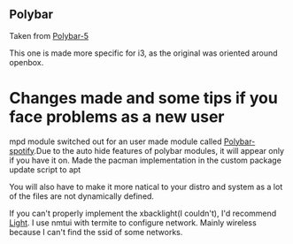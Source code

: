 ## Polybar

Taken from [Polybar-5](https://github.com/adi1090x/polybar-themes#-polybar-5)

This one is made more specific for i3, as the original was oriented around openbox.

# Changes made and some tips if you face problems as a new user
mpd module switched out for an user made module called [Polybar-spotify](https://github.com/Jvanrhijn/polybar-spotify).Due to the auto hide features of polybar modules, it will appear only if you have it on.
Made the pacman implementation in the custom package update script to apt

You will also have to make it more natical to your distro and system as a lot of the files are not dynamically defined.


If you can't properly implement the xbacklight(I couldn't), I'd recommend [Light](https://github.com/haikarainen/light).
I use nmtui with termite to configure network. Mainly wireless because I can't find the ssid of some networks.
